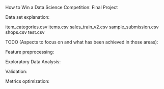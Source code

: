 How to Win a Data Science Competition: Final Project

Data set explanation:

item_categories.csv
items.csv
sales_train_v2.csv
sample_submission.csv
shops.csv
test.csv

TODO (Aspects to focus on and what has been achieved in those areas):

Feature preprocessing:

Exploratory Data Analysis:

Validation:

Metrics optimization:
